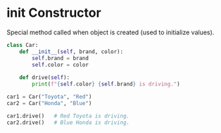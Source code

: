 # __init__ Constructor

Special method called when object is created (used to initialize values).

```py
class Car:
    def __init__(self, brand, color):
        self.brand = brand
        self.color = color
    
    def drive(self):
        print(f"{self.color} {self.brand} is driving.")

car1 = Car("Toyota", "Red")
car2 = Car("Honda", "Blue")

car1.drive()   # Red Toyota is driving.
car2.drive()   # Blue Honda is driving.


```